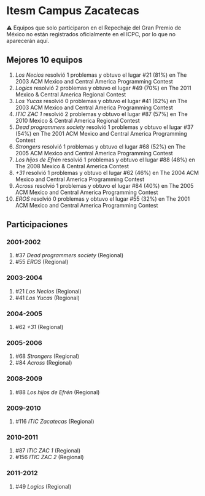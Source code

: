 # Itesm Campus Zacatecas

:warning: Equipos que solo participaron en el Repechaje del Gran Premio de México no están registrados oficialmente en el ICPC, por lo que no aparecerán aquí.

## Mejores 10 equipos

1. _Los Necios_ resolvió 1 problemas y obtuvo el lugar #21 (81%) en The 2003 ACM Mexico and Central America Programming Contest
1. _Logics_ resolvió 2 problemas y obtuvo el lugar #49 (70%) en The 2011 Mexico & Central America Regional Contest
1. _Los Yucas_ resolvió 0 problemas y obtuvo el lugar #41 (62%) en The 2003 ACM Mexico and Central America Programming Contest
1. _ITIC ZAC 1_ resolvió 2 problemas y obtuvo el lugar #87 (57%) en The 2010 Mexico & Central America Regional Contest
1. _Dead programmers society_ resolvió 1 problemas y obtuvo el lugar #37 (54%) en The 2001 ACM Mexico and Central America Programming Contest
1. _Strongers_ resolvió 1 problemas y obtuvo el lugar #68 (52%) en The 2005 ACM Mexico and Central America Programming Contest
1. _Los hijos de Efrén_ resolvió 1 problemas y obtuvo el lugar #88 (48%) en The 2008 Mexico & Central America Contest
1. _+31_ resolvió 1 problemas y obtuvo el lugar #62 (46%) en The 2004 ACM Mexico and Central America Programming Contest
1. _Across_ resolvió 1 problemas y obtuvo el lugar #84 (40%) en The 2005 ACM Mexico and Central America Programming Contest
1. _EROS_ resolvió 0 problemas y obtuvo el lugar #55 (32%) en The 2001 ACM Mexico and Central America Programming Contest

## Participaciones

### 2001-2002

1. #37 _Dead programmers society_ (Regional)
1. #55 _EROS_ (Regional)

### 2003-2004

1. #21 _Los Necios_ (Regional)
1. #41 _Los Yucas_ (Regional)

### 2004-2005

1. #62 _+31_ (Regional)

### 2005-2006

1. #68 _Strongers_ (Regional)
1. #84 _Across_ (Regional)

### 2008-2009

1. #88 _Los hijos de Efrén_ (Regional)

### 2009-2010

1. #116 _ITIC Zacatecas_ (Regional)

### 2010-2011

1. #87 _ITIC ZAC 1_ (Regional)
1. #156 _ITIC ZAC 2_ (Regional)

### 2011-2012

1. #49 _Logics_ (Regional)



